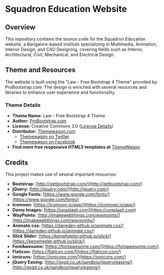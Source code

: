 # Squadron Education Website

## Overview
This repository contains the source code for the Squadron Education website, a Bangalore-based institute specializing in Multimedia, Animation, Interior Design, and CAD Designing, covering fields such as Interior, Architectural, Civil, Mechanical, and Electrical Design.

## Theme and Resources
The website is built using the "Law - Free Bootstrap 4 Theme" provided by ProBootstrap.com. The design is enriched with several resources and libraries to enhance user experience and functionality.

### Theme Details
- **Theme Name:** Law - Free Bootstrap 4 Theme
- **Author:** [ProBootstrap.com](https://probootstrap.com/)
- **License:** Creative Commons 3.0 ([License Details](https://probootstrap.com/license))
- **Distributor:** [Themewagon.com](https://themewagon.com/)
  - [Themewagon on Twitter](https://twitter.com/themewagon)
  - [Themewagon on Facebook](https://www.facebook.com/themewagon)
- **Find more free responsive HTML5 templates at** [ThemeWagon](https://themewagon.com/theme_tag/free/)

## Credits
This project makes use of several important resources:

- **Bootstrap:** [http://getbootstrap.com/](http://getbootstrap.com/)
- **jQuery:** [http://jquery.com/](http://jquery.com/)
- **Google Fonts:** [https://www.google.com/fonts/](https://www.google.com/fonts/)
- **Icomoon:** [https://icomoon.io/app/](https://icomoon.io/app/)
- **Demo Images:** [https://unsplash.com](https://unsplash.com)
- **WayPoints:** [http://imakewebthings.com/waypoints/](http://imakewebthings.com/waypoints/)
- **Animate.css:** [https://daneden.github.io/animate.css/](https://daneden.github.io/animate.css/)
- **Slick Slider:** [https://kenwheeler.github.io/slick/](https://kenwheeler.github.io/slick/)
- **FontAwesome:** [https://fontawesome.com/](https://fontawesome.com/)
- **Flaticon:** [https://flaticon.com/](https://flaticon.com/)
- **Ionicons:** [https://ionicons.com/](https://ionicons.com/)
- **jQuery Easing:** [http://gsgd.co.uk/sandbox/jquery/easing/](http://gsgd.co.uk/sandbox/jquery/easing/)
